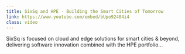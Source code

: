 ```yaml
---
title: SixSq and HPE - Building the Smart Cities of Tomorrow
link: https://www.youtube.com/embed/bUpo92404i4
class: video
---
```


SixSq is focused on cloud and edge solutions for smart cities & beyond, delivering software innovation combined with the HPE portfolio...